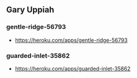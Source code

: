 ## Gary Uppiah 

### gentle-ridge-56793
 * https://heroku.com/apps/gentle-ridge-56793 
 
### guarded-inlet-35862
 * https://heroku.com/apps/guarded-inlet-35862
